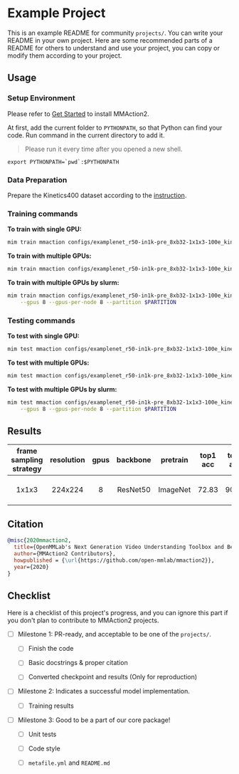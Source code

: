 # Example Project

This is an example README for community `projects/`. You can write your README in your own project. Here are
some recommended parts of a README for others to understand and use your project, you can copy or modify them
according to your project.

## Usage

### Setup Environment

Please refer to [Get Started](https://mmaction2.readthedocs.io/en/latest/get_started/installation.html) to install MMAction2.

At first, add the current folder to `PYTHONPATH`, so that Python can find your code. Run command in the current directory to add it.

> Please run it every time after you opened a new shell.

```shell
export PYTHONPATH=`pwd`:$PYTHONPATH
```

### Data Preparation

Prepare the Kinetics400 dataset according to the [instruction](https://github.com/open-mmlab/mmaction2/blob/main/tools/data/kinetics/README.md).

### Training commands

**To train with single GPU:**

```bash
mim train mmaction configs/examplenet_r50-in1k-pre_8xb32-1x1x3-100e_kinetics400-rgb.py
```

**To train with multiple GPUs:**

```bash
mim train mmaction configs/examplenet_r50-in1k-pre_8xb32-1x1x3-100e_kinetics400-rgb.py --launcher pytorch --gpus 8
```

**To train with multiple GPUs by slurm:**

```bash
mim train mmaction configs/examplenet_r50-in1k-pre_8xb32-1x1x3-100e_kinetics400-rgb.py --launcher slurm \
    --gpus 8 --gpus-per-node 8 --partition $PARTITION
```

### Testing commands

**To test with single GPU:**

```bash
mim test mmaction configs/examplenet_r50-in1k-pre_8xb32-1x1x3-100e_kinetics400-rgb.py --checkpoint $CHECKPOINT
```

**To test with multiple GPUs:**

```bash
mim test mmaction configs/examplenet_r50-in1k-pre_8xb32-1x1x3-100e_kinetics400-rgb.py --checkpoint $CHECKPOINT --launcher pytorch --gpus 8
```

**To test with multiple GPUs by slurm:**

```bash
mim test mmaction configs/examplenet_r50-in1k-pre_8xb32-1x1x3-100e_kinetics400-rgb.py --checkpoint $CHECKPOINT --launcher slurm \
    --gpus 8 --gpus-per-node 8 --partition $PARTITION
```

## Results

| frame sampling strategy | resolution | gpus | backbone | pretrain | top1 acc | top5 acc |  testing protocol  |                    config                     |                                   ckpt |                            log |
| :---------------------: | :--------: | :--: | :------: | :------: | :------: | :------: | :----------------: | :-------------------------------------------: | -------------------------------------: | -----------------------------: |
|          1x1x3          |  224x224   |  8   | ResNet50 | ImageNet |  72.83   |  90.65   | 25 clips x 10 crop | [config](./configs/examplenet_r50-in1k-pre_8xb32-1x1x3-100e_kinetics400-rgb.py) | [ckpt](https://example/checkpoint/url) | [log](https://example/log/url) |

## Citation

<!-- Replace to the citation of the paper your project refers to. -->

```bibtex
@misc{2020mmaction2,
  title={OpenMMLab's Next Generation Video Understanding Toolbox and Benchmark},
  author={MMAction2 Contributors},
  howpublished = {\url{https://github.com/open-mmlab/mmaction2}},
  year={2020}
}
```

## Checklist

Here is a checklist of this project's progress, and you can ignore this part if you don't plan to contribute to MMAction2 projects.

- [ ] Milestone 1: PR-ready, and acceptable to be one of the `projects/`.

  - [ ] Finish the code

    <!-- The code's design shall follow existing interfaces and convention. For example, each model component should be registered into `mmaction.registry.MODELS` and configurable via a config file. -->

  - [ ] Basic docstrings & proper citation

    <!-- Each major class should contains a docstring, describing its functionality and arguments. If your code is copied or modified from other open-source projects, don't forget to cite the source project in docstring and make sure your behavior is not against its license. Typically, we do not accept any code snippet under GPL license. [A Short Guide to Open Source Licenses](https://medium.com/nationwide-technology/a-short-guide-to-open-source-licenses-cf5b1c329edd) -->

  - [ ] Converted checkpoint and results (Only for reproduction)

    <!-- If you are reproducing the result from a paper, make sure the model in the project can match that results. Also please provide checkpoint links or a checkpoint conversion script for others to get the pre-trained model. -->

- [ ] Milestone 2: Indicates a successful model implementation.

  - [ ] Training results

    <!-- If you are reproducing the result from a paper, train your model from scratch and verified that the final result can match the original result. Usually, ±0.1% is acceptable for the action recognition task on Kinetics400. -->

- [ ] Milestone 3: Good to be a part of our core package!

  - [ ] Unit tests

    <!-- Unit tests for the major module are required. [Example](https://github.com/open-mmlab/mmaction2/blob/main/tests/models/backbones/test_resnet.py) -->

  - [ ] Code style

    <!-- Refactor your code according to reviewer's comment. -->

  - [ ] `metafile.yml` and `README.md`

    <!-- It will used for MMAction2 to acquire your models. [Example](https://github.com/open-mmlab/mmaction2/blob/main/configs/recognition/swin/metafile.yml). In particular, you may have to refactor this README into a standard one. [Example](https://github.com/open-mmlab/mmaction2/blob/main/configs/recognition/swin/README.md) -->
